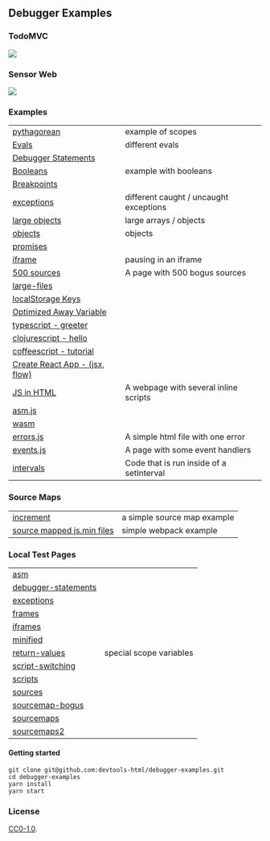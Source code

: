 ## Debugger Examples

### TodoMVC
[![][todomvc-screen]](./examples/todomvc)

### Sensor Web

[![][sensor-screen]][sensor-url]

### Examples

| | |
| --- | --- |
| [pythagorean](./examples/pythagorean) | example of scopes |
| [Evals](./examples/evals.html) | different evals |
| [Debugger Statements](./examples/debugger-statements.html) | |
| [Booleans](./examples/booleans) | example with booleans |
| [Breakpoints](./examples/breakpoints.html)||
| [exceptions](./examples/exceptions.html) | different caught / uncaught exceptions |
| [large objects](./examples/arrays.html) | large arrays / objects |
| [objects](./examples/objects.html) | objects |
| [promises](./examples/promises.html) | |
| [iframe](./examples/iframe.html) | pausing in an iframe |
| [500 sources](./examples/500-sources.html) | A page with 500 bogus sources |
| [large-files](./examples/large-files.html) | |
| [localStorage Keys](./examples/localstorage-keys.html) | |
| [Optimized Away Variable](./examples/optimized-away.html) | |
| [typescript - greeter](./examples/typescript/greeter) | |
| [clojurescript - hello](./examples/clojurescript/hello.html) | |
| [coffeescript - tutorial](./examples/coffeescript/tutorial) | |
| [Create React App - (jsx, flow)](./examples/my-app/build) | |
| [JS in HTML](./examples/js-in-html.html) | A webpage with several inline scripts |
| [asm.js](./examples/asm.html) | |
| [wasm](./examples/wasm/fib/fib.index.html)||
| [errors.js](./examples/errors.html) | A simple html file with one error |
| [events.js](./examples/events.html) | A page with some event handlers |
| [intervals](./examples/interval.html) | Code that is run inside of a setInterval |

### Source Maps

| | |
| --- | --- |
| [increment](./examples/increment) | a simple source map example |
| [source mapped js.min files](http://wbamberg.github.io/example-websites/source-mapping/index.html) | simple webpack example|

### Local Test Pages

| | |
| --- | --- |
| [asm] | |
| [debugger-statements] | |
| [exceptions] | |
| [frames] | |
| [iframes] | |
| [minified] | |
| [return-values] | special scope variables |
| [script-switching] | |
| [scripts] | |
| [sources] | |
| [sourcemap-bogus] | |
| [sourcemaps] | |
| [sourcemaps2] | |


#### Getting started

```
git clone git@github.com:devtools-html/debugger-examples.git
cd debugger-examples
yarn install
yarn start
```


[todomvc-screen]: https://cloud.githubusercontent.com/assets/254562/22754631/3644ed8a-ee0e-11e6-9ada-17ca36f7e0cf.png
[sensor-screen]: https://cloud.githubusercontent.com/assets/254562/22754691/6f316e70-ee0e-11e6-9136-83238cd3e530.png
[sensor-url]: http://aws-sensorweb-static-site.s3-website-us-west-2.amazonaws.com



[asm]:http://localhost:8000/examples/doc-asm.html
[debugger-statements]:http://localhost:8000/examples/doc-debugger-statements.html
[exceptions]:http://localhost:8000/examples/doc-exceptions.html
[frames]:http://localhost:8000/examples/doc-frames.html
[iframes]:http://localhost:8000/examples/doc-iframes.html
[minified]:http://localhost:8000/examples/doc-minified.html
[return-values]:http://localhost:8000/examples/doc-return-values.html
[script-switching]:http://localhost:8000/examples/doc-script-switching.html
[scripts]:http://localhost:8000/examples/doc-scripts.html
[sourcemap-bogus]:http://localhost:8000/examples/doc-sourcemap-bogus.html
[sourcemaps]:http://localhost:8000/examples/doc-sourcemaps.html
[sourcemaps2]:http://localhost:8000/examples/doc-sourcemaps2.html
[sources]:http://localhost:8000/examples/doc-sources.html

### License

[CC0-1.0](./LICENSE).
